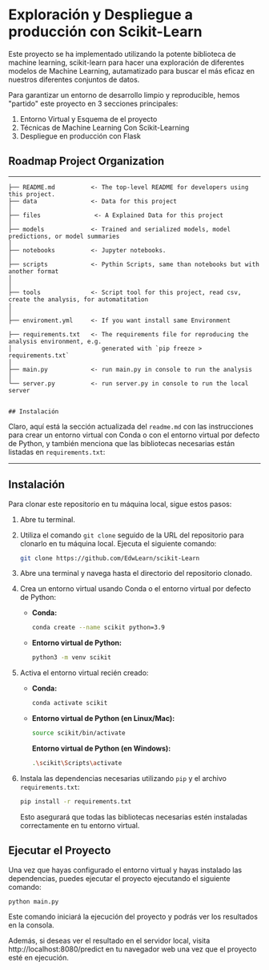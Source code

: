 # Exploración y Despliegue a producción con Scikit-Learn

Este proyecto se ha implementado utilizando la potente biblioteca de machine learning, scikit-learn para hacer una exploración de diferentes modelos de Machine Learning, autamatizado para buscar el más eficaz en nuestros diferentes conjuntos de datos. 

Para garantizar un entorno de desarrollo limpio y reproducible, 
hemos "partido" este proyecto en 3 secciones principales:

1) Entorno Virtual y Esquema de el proyecto
2) Técnicas de Machine Learning Con Scikit-Learning
3) Despliegue en producción con Flask


## Roadmap Project Organization


------------


    ├── README.md          <- The top-level README for developers using this project.
    ├── data               <- Data for this project
    │
    ├── files               <- A Explained Data for this project
    │
    ├── models             <- Trained and serialized models, model predictions, or model summaries
    │
    ├── notebooks          <- Jupyter notebooks.
    │
    ├── scripts            <- Pythin Scripts, same than notebooks but with another format
    │
    │
    ├── tools              <- Script tool for this project, read csv, create the analysis, for automatitation
    │
    │
    ├── enviroment.yml     <- If you want install same Environment 
    
    ├── requirements.txt   <- The requirements file for reproducing the analysis environment, e.g.
    │                         generated with `pip freeze > requirements.txt`
    │
    ├── main.py            <- run main.py in console to run the analysis
    │
    └── server.py          <- run server.py in console to run the local server


    ## Instalación

Claro, aquí está la sección actualizada del `readme.md` con las instrucciones para crear un entorno virtual con Conda o con el entorno virtual por defecto de Python, y también menciona que las bibliotecas necesarias están listadas en `requirements.txt`:

---

## Instalación

Para clonar este repositorio en tu máquina local, sigue estos pasos:

1. Abre tu terminal.

2. Utiliza el comando `git clone` seguido de la URL del repositorio para clonarlo en tu máquina local. Ejecuta el siguiente comando:

    ```bash
    git clone https://github.com/EdwLearn/scikit-Learn
    ```

3. Abre una terminal y navega hasta el directorio del repositorio clonado.

4. Crea un entorno virtual usando Conda o el entorno virtual por defecto de Python:

    - **Conda:**
    
        ```bash
        conda create --name scikit python=3.9
        ```
    
    - **Entorno virtual de Python:**
    
        ```bash
        python3 -m venv scikit
        ```

5. Activa el entorno virtual recién creado:

    - **Conda:**
    
        ```bash
        conda activate scikit
        ```

    - **Entorno virtual de Python (en Linux/Mac):**
    
        ```bash
        source scikit/bin/activate
        ```

        **Entorno virtual de Python (en Windows):**
    
        ```bash
        .\scikit\Scripts\activate
        ```

6. Instala las dependencias necesarias utilizando `pip` y el archivo `requirements.txt`:

    ```bash
    pip install -r requirements.txt
    ```

    Esto asegurará que todas las bibliotecas necesarias estén instaladas correctamente en tu entorno virtual.

## Ejecutar el Proyecto

Una vez que hayas configurado el entorno virtual y hayas instalado las dependencias, puedes ejecutar el proyecto ejecutando el siguiente comando:

```bash
python main.py
```

Este comando iniciará la ejecución del proyecto y podrás ver los resultados en la consola.

Además, si deseas ver el resultado en el servidor local, visita http://localhost:8080/predict en tu navegador web una vez que el proyecto esté en ejecución.

